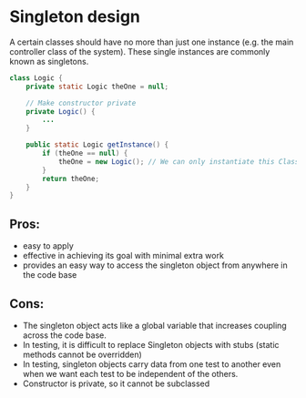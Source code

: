 # Singleton design

A certain classes should have no more than just one instance (e.g. the main controller class of the system). These single instances are commonly known as singletons.




```Java
class Logic {
    private static Logic theOne = null;

    // Make constructor private
    private Logic() {
        ...
    } 

    public static Logic getInstance() {
        if (theOne == null) {
            theOne = new Logic(); // We can only instantiate this Class once.
        }
        return theOne;
    }
}
```


## Pros:
- easy to apply
- effective in achieving its goal with minimal extra work
- provides an easy way to access the singleton object from anywhere in the code base

## Cons:

- The singleton object acts like a global variable that increases coupling across the code base.
- In testing, it is difficult to replace Singleton objects with stubs (static methods cannot be overridden)
- In testing, singleton objects carry data from one test to another even when we want each test to be independent of the others.
- Constructor is private, so it cannot be subclassed



